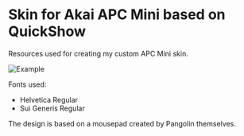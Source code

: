# Skin for Akai APC Mini based on QuickShow
Resources used for creating my custom APC Mini skin.

![Example](https://github.com/dogefreak/lasers/new/main/akai-apc-mini/skin/Example.png)

Fonts used:
- Helvetica Regular
- Sui Generis Regular

The design is based on a mousepad created by Pangolin themselves.
